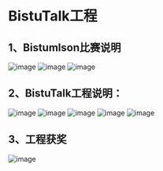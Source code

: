 BistuTalk工程
===========================
1、Bistumlson比赛说明
------------------------------
![image](https://github.com/chenwwwwww/bistumlson/raw/master/images/1.jpg)
![image](https://github.com/chenwwwwww/bistumlson/raw/master/images/2.jpg)
![image](https://github.com/chenwwwwww/bistumlson/raw/master/images/3.jpg)


2、BistuTalk工程说明：
--------------------------------

![image](https://github.com/chenwwwwww/bistumlson/raw/master/images/text1.jpg)
![image](https://github.com/chenwwwwww/bistumlson/raw/master/images/text2.jpg)
![image](https://github.com/chenwwwwww/bistumlson/raw/master/images/text3.jpg)
![image](https://github.com/chenwwwwww/bistumlson/raw/master/images/text4.jpg)
![image](https://github.com/chenwwwwww/bistumlson/raw/master/images/text5.jpg)


3、工程获奖
--------------------------------


![image](https://github.com/chenwwwwww/bistumlson/raw/master/images/5.jpg)
